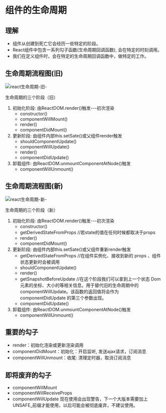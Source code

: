 # 组件的生命周期

## 理解

- 组件从创建到死亡它会经历一些特定的阶段。
- React组件中包含一系列勾子函数(生命周期回调函数), 会在特定的时刻调用。
- 我们在定义组件时，会在特定的生命周期回调函数中，做特定的工作。

## 生命周期流程图(旧)

![react生命周期-旧-](../../../ToDo/media/16756735693821/react生命周期-旧-.png)

生命周期的三个阶段（旧）

1. 初始化阶段: 由ReactDOM.render()触发---初次渲染
    - constructor()
    - componentWillMount()
    - render()
    - componentDidMount()
2. 更新阶段: 由组件内部this.setSate()或父组件render触发
    - shouldComponentUpdate()
    - componentWillUpdate()
    - render()
    - componentDidUpdate()
3. 卸载组件: 由ReactDOM.unmountComponentAtNode()触发
    - componentWillUnmount()

## 生命周期流程图(新)

![react生命周期-新-](../../../ToDo/media/16756735693821/react生命周期-新-.png)

生命周期的三个阶段（新）

1. 初始化阶段: 由ReactDOM.render()触发---初次渲染
    - constructor()
    - getDerivedStateFromProps //若state的值在任何时候都取决于props
    - render()
    - componentDidMount()
2. 更新阶段: 由组件内部this.setSate()或父组件重新render触发
    - getDerivedStateFromProps //在组件实例化、接收到新的 props 、组件状态更新时会被调用
    - shouldComponentUpdate()
    - render()
    - getSnapshotBeforeUpdate //在这个阶段我们可以拿到上一个状态 Dom 元素的坐标、大小的等相关信息。用于替代旧的生命周期中的 componentWillUpdate。该函数的返回值将会作为 componentDidUpdate 的第三个参数出现。
    - componentDidUpdate()
3. 卸载组件: 由ReactDOM.unmountComponentAtNode()触发
    - componentWillUnmount()

## 重要的勾子

- render：初始化渲染或更新渲染调用
- componentDidMount：初始化：开启监听, 发送ajax请求，订阅消息
- componentWillUnmount：收尾: 清理定时器，取消订阅消息

## 即将废弃的勾子

- componentWillMount
- componentWillReceiveProps
- componentWillUpdate
现在使用会出现警告，下一个大版本需要加上UNSAFE_前缀才能使用，以后可能会被彻底废弃，不建议使用。

